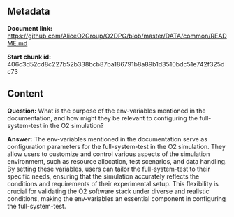 ## Metadata

**Document link:** https://github.com/AliceO2Group/O2DPG/blob/master/DATA/common/README.md

**Start chunk id:** 406c3d52cd8c227b52b338bcb87ba186791b8a89b1d3510bdc51e742f325dc73

## Content

**Question:** What is the purpose of the env-variables mentioned in the documentation, and how might they be relevant to configuring the full-system-test in the O2 simulation?

**Answer:** The env-variables mentioned in the documentation serve as configuration parameters for the full-system-test in the O2 simulation. They allow users to customize and control various aspects of the simulation environment, such as resource allocation, test scenarios, and data handling. By setting these variables, users can tailor the full-system-test to their specific needs, ensuring that the simulation accurately reflects the conditions and requirements of their experimental setup. This flexibility is crucial for validating the O2 software stack under diverse and realistic conditions, making the env-variables an essential component in configuring the full-system-test.
